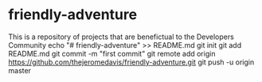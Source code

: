 # friendly-adventure
This is a repository of projects that are benefictual to the Developers Community
echo "# friendly-adventure" >> README.md
git init
git add README.md
git commit -m "first commit"
git remote add origin https://github.com/thejeromedavis/friendly-adventure.git
git push -u origin master
